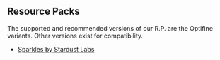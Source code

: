 ## **Resource Packs**
The supported and recommended versions of our R.P. are the Optifine variants. Other versions exist for compatibility.

- [Sparkles by Stardust Labs](https://modrinth.com/resourcepack/sparkles?version=1.21)